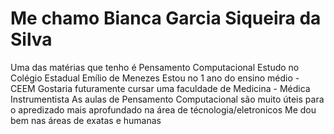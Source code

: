 # Me chamo Bianca Garcia Siqueira da Silva 
Uma das matérias que tenho é Pensamento Computacional
Estudo no Colégio Estadual Emílio de Menezes 
Estou no 1 ano do ensino médio - CEEM
Gostaria futuramente cursar uma faculdade de Medicina - Médica Instrumentista
As aulas de Pensamento Computacional são muito úteis para o apredizado mais aprofundado na área de técnologia/eletronicos
Me dou bem nas áreas de exatas e humanas
